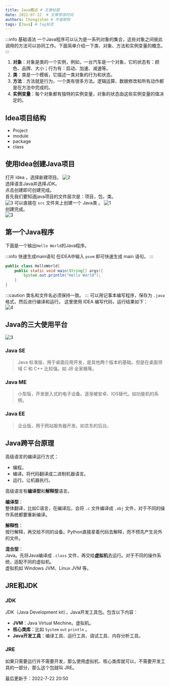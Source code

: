 ```yaml
---
title: Java概述 # 文章标题
date: 2022-07-22  # 文章修改时间
authors: Chengzihan # 作者昵称
tags: [Java] # Tag标签
---
```

:::info 基础语法
一个Java程序可以认为是一系列对象的集合，这些对象之间彼此调用的方法可以协同工作。下面简单介绍一下类、对象、方法和实例变量的概念。  
:::

1. **对象**：对象是类的一个实例，例如，一台汽车是一个对象，它的状态有：颜色、品牌、大小；行为有：启动、加速、减速等。
2. **类**：类是一个模板，它描述一类对象的行为和状态。
3. **方法**：方法就是行为，一个类有很多方法。逻辑运算、数据修改和所有动作都是在方法中完成的。
4. **实例变量**：每个对象都有独特的实例变量，对象的状态由这些实例变量的值决定的。

## Idea项目结构

- Project
- module
- package
- class

## 使用Idea创建Java项目

打开 Idea ，选择新建项目。
![2](https://jetzihan-img.oss-cn-beijing.aliyuncs.com/blog/20220722153848.png)  
选择语言Java并选择JDK。  
点击创建即可创建完成。  
首先我们要知道java项目的文件层次是：项目，包，类。  
![3](https://jetzihan-img.oss-cn-beijing.aliyuncs.com/blog/20220722171100.png)
可以直接在 `src` 文件夹上创建一个 Java类 。
![1](https://jetzihan-img.oss-cn-beijing.aliyuncs.com/blog/20220722154220.png)  
创建完成。  
![3](https://jetzihan-img.oss-cn-beijing.aliyuncs.com/blog/20220722154327.png)  

## 第一个Java程序

下面是一个输出`Hello World`的Java程序。  

:::info 快速生成main语句
在IDEA中输入 `psvm` 即可快速生成 main 语句。
:::

``` java
public class HelloWorld{
    public static void main(String[] args){
        System.out.println("Hello World");
    }
}
```

:::caution
类名和文件名必须保持一致。
:::
可以用记事本编写程序，保存为 `.java` 格式，然后进行编译和运行。
这里使用 IDEA 编写代码，运行结果如下：  
![4](https://jetzihan-img.oss-cn-beijing.aliyuncs.com/blog/20220722154428.png)  

## Java的三大使用平台

![3](https://jetzihan-img.oss-cn-beijing.aliyuncs.com/blog/20220722155750.png)  

### Java SE

> Java 标准版，用于桌面应用开发，是其他两个版本的基础。但是在桌面领域 C 和 C++ 比较强。如 JB 全家桶等。

### Java ME

> 小型版，开发嵌入式的电子设备。逐渐被安卓、IOS替代。如功能机的系统。

### Java EE

> 企业版，用于网站服务器开发。如京东的后台。

## Java跨平台原理

高级语言的编译运行方式：  

- 编程。
- 编译。将代码翻译成二进制机器语言。
- 运行。让机器执行。

高级语言有**编译型**和**解释型**语言。  

**编译型**：  
整体翻译，比如C语言，在编译后，会将 `.c` 文件编译成 `.obj` 文件，对于不同的操作系统都要重新编译。  

**解释性**：  
按行解释，再交给不同的设备。Python直接拿着代码去解释，而不预先产生另外的文件。  

**混合型**：  
Java。先将Java编译成 `.class` 文件，再交给**虚拟机**去运行。对于不同的操作系统，适配不同的虚拟机。  
虚拟机如 Windows JVM、Linux JVM 等。

## JRE和JDK

### JDK

JDK（Java Development kit），Java开发工具包。包含以下内容：  

- **JVM**：Java Virtual Mechine。虚拟机。  
- **核心类库**：比如 `System` `out` `println` 。
- **Java开发工具**：编译工具、运行工具、调试工具、内存分析工具。

### JRE

如果只需要运行并不需要开发，那么使用虚拟机、核心类库就可以，不需要开发工具的一部分，那么这个包就叫 JRE。  

<div class="time">
   最后更新于：2022-7-22 20:50
</div>
